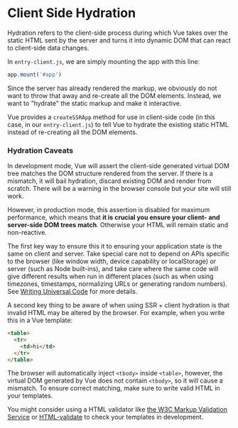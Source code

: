 # Client Side Hydration

Hydration refers to the client-side process during which Vue takes over the static HTML sent by the server and turns it into dynamic DOM that can react to client-side data changes.

In `entry-client.js`, we are simply mounting the app with this line:

```js
app.mount('#app')
```

Since the server has already rendered the markup, we obviously do not want to throw that away and re-create all the DOM elements. Instead, we want to "hydrate" the static markup and make it interactive.

Vue provides a `createSSRApp` method for use in client-side code (in this case, in our `entry-client.js`) to tell Vue to hydrate the existing static HTML instead of re-creating all the DOM elements.

### Hydration Caveats

In development mode, Vue will assert the client-side generated virtual DOM tree matches the DOM structure rendered from the server. If there is a mismatch, it will bail hydration, discard existing DOM and render from scratch. There will be a warning in the browser console but your site will still work.

However, in production mode, this assertion is disabled for maximum performance, which means that **it is crucial you ensure your client- and server-side DOM trees match**. Otherwise your HTML will remain static and non-reactive.

The first key way to ensure this it to ensuring your application state is the same on client and server. Take special care not to depend on APIs specific to the browser (like window width, device capability or localStorage) or server (such as Node built-ins), and take care where the same code will give different results when run in different places (such as when using timezones, timestamps, normalizing URLs or generating random numbers). See [Writing Universal Code](./universal.md) for more details.

A second key thing to be aware of when using SSR + client hydration is that invalid HTML may be altered by the browser. For example, when you write this in a Vue template:

```html
<table>
  <tr>
    <td>hi</td>
  </tr>
</table>
```

The browser will automatically inject `<tbody>` inside `<table>`, however, the virtual DOM generated by Vue does not contain `<tbody>`, so it will cause a mismatch. To ensure correct matching, make sure to write valid HTML in your templates.

You might consider using a HTML validator like [the W3C Markup Validation Service](https://validator.w3.org/) or [HTML-validate](https://html-validate.org/) to check your templates in development.
